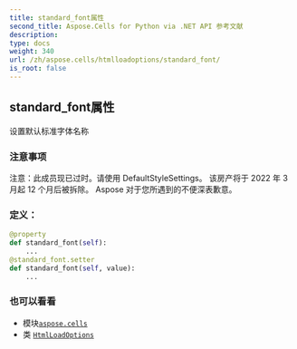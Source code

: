 ```yaml
---
title: standard_font属性
second_title: Aspose.Cells for Python via .NET API 参考文献
description:
type: docs
weight: 340
url: /zh/aspose.cells/htmlloadoptions/standard_font/
is_root: false
---
```

## standard_font属性

设置默认标准字体名称

### 注意事项

注意：此成员现已过时。请使用 DefaultStyleSettings。
该房产将于 2022 年 3 月起 12 个月后被拆除。
Aspose 对于您所遇到的不便深表歉意。
### 定义：
```python
@property
def standard_font(self):
    ...
@standard_font.setter
def standard_font(self, value):
    ...
```

### 也可以看看
* 模块[`aspose.cells`](../../)
* 类 [`HtmlLoadOptions`](/cells/python-net/zh/aspose.cells/htmlloadoptions)

